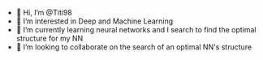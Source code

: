 - 👋 Hi, I’m @Titi98
- 👀 I’m interested in Deep and Machine Learning 
- 🌱 I’m currently learning neural networks and I search to find the optimal structure for my NN
- 💞️ I’m looking to collaborate on the search of an optimal NN's structure

<!---
Titi98/Titi98 is a ✨ special ✨ repository because its `README.md` (this file) appears on your GitHub profile.
You can click the Preview link to take a look at your changes.
--->

